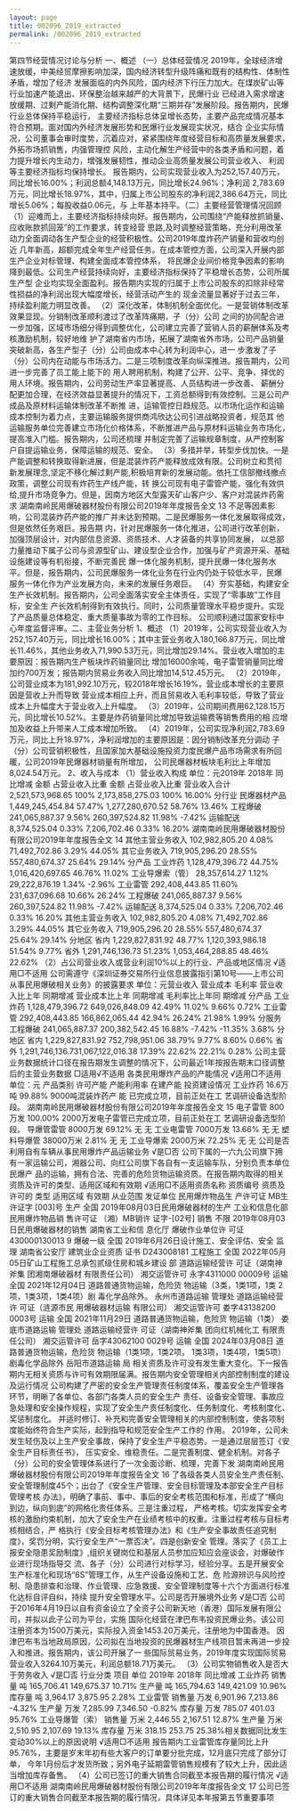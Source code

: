 ```yaml
---
layout: page
title: 002096_2019_extracted
permalink: /002096_2019_extracted
---
```


第四节经营情况讨论与分析
一、概述
（一）总体经营情况
2019年，全球经济增速放缓，中美经贸摩擦影响加深，国内经济转型升级阵痛和既有的结构性、体制性矛盾，增加了经济
发展面临的内外风险，国内经济下行压力加大。在煤炭矿山等行业加速产能退出、环保整治越来越严的大背景下，民爆行业
已经进入需求增速放缓期、过剩产能消化期、结构调整深化期“三期并存”发展阶段。报告期内，民爆行业总体保持平稳运行，
主要经济指标总体呈增长态势，主要产品完成情况基本符合预期。面对国内外经济发展形势和民爆行业发展现实状况，结合
企业实际情况，公司董事会审时度势，沉着应对，紧紧围绕年度经营目标和高质量发展要求，外拓市场抓销售，内强管理控
风险，主动化解生产经营中的各类矛盾和问题，着力提升增长内生动力，增强发展韧性，推动企业高质量发展公司营业收入、
利润等主要经济指标均保持增长。
报告期内，公司实现营业收入为252,157.40万元，同比增长16.00%；利润总额4,148.13万元，同比增长24.96%；净利润
2,783.69万元，同比增长18.97%，其中，归属上市公司股东的净利润2,386.64万元，同比增长5.06%；每股收益0.06元，与
上年基本持平。（二）主要经营管理情况回顾
（1）迎难而上，主要经济指标持续向好。报告期内，公司围绕“产能释放抓销量、应收账款抓回笼”的工作要求，转变经营
思路,及时调整经营策略，充分利用改革动力全面调动各生产型企业的经营积极性。公司2019年度炸药产销量和营收均创近
几年新高，超额完成全年生产经营任务。在成本管控方面，公司深入开展内部生产企业对标管理、构建全面成本管控体系，
将民爆企业间价格竞争因素的影响降到最低。公司生产经营持续向好，主要经济指标保持了平稳增长态势，公司所属生产型
企业均实现全面盈利。报告期内实现的归属于上市公司股东的扣除非经常性损益的净利润出现大幅度增长，经营活动产生的
现金流量显著好于过去三年，持续盈利能力明显改善。
（2）深化改革，体制机制全面优化。一是营销体制改革效果显现。分销制改革顺利渡过了改革阵痛期，子（分）公司
之间的协同配合进一步加强，区域市场细分得到调整优化，公司建立完善了营销人员的薪酬体系及考核激励机制，较好地维
护了湖南省内市场，拓展了湖南省外市场，公司产品销量突破新高，各生产型子（分）公司由成本中心转为利润中心，进一
步激发了子（分）公司内在动能与市场活力。二是三项制度改革向纵深推进。报告期内，公司进一步完善了员工能上能下的
用人聘用机制，构建了公开、公平、竞争、择优的用人环境。报告期内，公司劳动生产率显著提高、人员结构进一步改善、
薪酬分配更加合理，在经济效益显著提升的情况下，工资总额得到有效控制。三是公司产成品及原材料运输体制改革不断推
进，运输管控日趋规范。以市场化运作和运输成本控制为着力点，主要运输服务提供商鸿欣达公司引进战略投资者，规范其
他运输服务单位完善建立市场化价格体系，不断推进产品与原材料运输业务市场化，提高准入门槛。报告期内，公司还梳理
并制定完善了运输规章制度，从严控制客户自提运输业务，保障运输的规范、安全。
（3）多措并举，转型步伐加快。一是产能调整和转换取得新进展，但是混装炸药产能释放成效有限。公司树立和贯彻
新发展理念,坚定不移化解过剩产能,积极培育新的发展动能。依托工信部撤线撤点政策，调整公司现有炸药生产线产能，转
换公司现有电子雷管产能，强化有效供给,提升市场竞争力。但是，因南方地区大型露天矿山客户少、客户对混装炸药需求
湖南南岭民用爆破器材股份有限公司2019年年度报告全文
13
不足等因素影响，公司混装炸药产能的推广并未达到预期。二是民爆服务一体化发展取得成效，但是依然任务艰巨。报告期
内，针对民爆服务一体化推进，公司进行改革创新，加强顶层设计，对内部信息资源、资质技术、人才装备的共享协同发展，
以总部力量推动下属子公司与资源型矿山、建设型企业合作，加强与矿产资源开采、基础设施建设等有机衔接，不断完善民
爆一体化服务机制，提升民爆一体化服务水平。但是，报告期内，公司民爆服务一体化业务在行业内仍处于较低水平，民爆
服务一体化作为产业发展方向，未来的发展任务艰巨。
（4）夯实基础，构建安全生产长效机制。报告期内，公司全面落实安全主体责任，实现了“零事故”工作目标，安全生
产长效机制得到有效执行。同时，公司质量管理水平稳步提升。实现了产品质量总体稳定、重大质量事故为零的工作目标。
公司顺利通过国家安标中心年度监督评审。二、主营业务分析
1、概述
（1）2019年，公司实现营业收入为252,157.40万元，同比增长16.00%；其中主营业务收入180,166.87万元，同比增
长11.46%，其他业务收入71,990.53万元，同比增加29.14%。营业收入增加的主要原因：报告期内生产板块炸药销量同比
增加16000余吨，电子雷管销量同比增加约700万发；报告期内贸易业务收入同比增加14,512.45万元。
（2）2019年，公司营业成本为181,992.10万元，较2018年增长16.19%，营业成本增长的主要原因是营收上升而导致
营业成本相应上升，而且贸易收入毛利率较低，导致了营业成本上升幅度大于营业收入上升幅度。
（3）2019年，公司期间费用62,128.15万元，同比增长10.52%。主要是炸药销量同比增加导致运输费等销售费用的相
应增加及收益上升带来人工成本增加所致。
（4）2019年，公司实现净利润2,783.69万元，同比上升18.97%，净利润增加的主要原因是：因分销制改革充分调动
子（分）公司营销积极性，且国家加大基础设施投资力度民爆产品市场需求有所回暖，公司2019年民爆器材销量有所增加，
公司民爆器材板块毛利比上年增加8,024.54万元。
2、收入与成本
（1）营业收入构成
单位：元2019年
2018年
同比增减
金额
占营业收入比重
金额
占营业收入比重
营业收入合计
2,521,573,968.65
100%
2,173,858,275.03
100%
16.00%
分行业
民爆器材产品
1,449,245,454.84
57.47%
1,277,280,670.52
58.76%
13.46%
工程爆破
241,065,887.37
9.56%
260,397,524.82
11.98%
-7.42%
运输配送
8,374,525.04
0.33%
7,206,702.46
0.33%
16.20%
湖南南岭民用爆破器材股份有限公司2019年年度报告全文
14
其他主营业务收入
102,982,805.20
4.08%
71,492,702.86
3.29%
44.05%
其它业务收入
719,905,296.20
28.55%
557,480,674.37
25.64%
29.14%
分产品
工业炸药
1,128,479,396.72
44.75%
1,016,420,697.65
46.76%
11.02%
工业导爆索（管）
28,357,614.27
1.12%
29,222,876.19
1.34%
-2.96%
工业雷管
292,408,443.85
11.60%
231,637,096.68
10.66%
26.24%
工程爆破
241,065,887.37
9.56%
260,397,524.82
11.98%
-7.42%
运输配送
8,374,525.04
0.33%
7,206,702.46
0.33%
16.20%
其他主营业务收入
102,982,805.20
4.08%
71,492,702.86
3.29%
44.05%
其它业务收入
719,905,296.20
28.55%
557,480,674.37
25.64%
29.14%
分地区
省内
1,229,827,831.92
48.77%
1,120,393,986.18
51.54%
9.77%
省外
1,291,746,136.73
51.23%
1,053,464,288.85
48.46%
22.62%
（2）占公司营业收入或营业利润10%以上的行业、产品或地区情况
√适用□不适用
公司需遵守《深圳证券交易所行业信息披露指引第10号——上市公司从事民用爆破相关业务》的披露要求
单位：元营业收入
营业成本
毛利率
营业收入比上年
同期增减
营业成本比上年
同期增减
毛利率比上年同
期增减
分产品
工业炸药
1,128,479,396.72
649,026,848.09
42.49%
11.02%
9.66%
0.72%
工业雷管
292,408,443.85
166,862,065.44
42.94%
26.24%
21.98%
1.99%
分服务
工程爆破
241,065,887.37
200,382,542.45
16.88%
-7.42%
-11.35%
3.68%
分地区
省内
1,229,827,831.92
752,798,951.06
38.79%
9.77%
8.60%
0.66%
省外
1,291,746,136.731,067,122,016.38
17.39%
22.62%
22.21%
0.28%
公司主营业务数据统计口径在报告期发生调整的情况下，公司最近1年按报告期末口径调整后的主营业务数据
□适用√不适用
各类民用爆炸产品的产能情况
√适用□不适用
单位：元
产品类别
许可产能
产能利用率
在建产能
投资建设情况
工业炸药
16.6万吨
99.88%
9000吨混装炸药产
能
已完成立项，目前正处在工
艺调研设备选型阶段。
湖南南岭民用爆破器材股份有限公司2019年年度报告全文
15
电子雷管
800万发
100.00%
2000万发电子雷管已完成立项，目前正处在工
艺调研设备选型阶段。
导爆管雷管
8000万发
69.12%
无
无
工业电雷管
7000万发
13.66%
无
无
塑料导爆管
38000万米
2.81%
无
无
工业导爆索
2000万米
72.25%
无
无
公司是否利用自有车辆从事民用爆炸产品运输业务
√是□否
公司下属的一六九公司旗下拥有一家运输公司，湘器公司、向红公司旗下各自有一支运输车队，分别负责本单位民爆产
品的运输，拥有合法、完善的危险货物运输资质。在报告期内取得的相关资质及许可的类型、适用区域和有效期
√适用□不适用资质名称
资质编号
资质及许可的
类型
适用区域
有效期
从业范围
发证单位
民用爆炸物品生
产许可证
MB生许证字
[003]号
生产
全国
2019年08月03日民用爆破器材的生产
工业和信息化部
民用爆炸物品销
售许可证
（湘）MB销许
证字-[02号]
销售
不限
2019年08月03日民用爆破器材的销售
湖南省工业和信
息化厅
爆破作业单位许
可证
430000130013
9
爆破一级
全国
2019年6月26日设计施工、安全评估、安全
监理
湖南省公安厅
建筑业企业资质
证书
D243008181
工程施工
全国
2022年05月05日矿山工程施工总承包贰级住房和城乡建设
部
道路运输经营许
可证（湖南神斧集
团湘南爆破器材
有限责任公司）
湘交运管许可
永字4311000
00009号
运输
全国
2021年12月04日
道路普通货物运输，危险货
物运输（3类，1类1项，1类
2项，1类3项，1类4项）剧
毒化学品除外。
永州市道路运输
管理处
道路运输经营许
可证（涟源市民
用爆破器材运输
有限公司）
湘交运管许可
娄字43138200
0003号
运输
全国
2021年11月29日
道路普通货物运输，危险货
物运输（1类）
娄底市道路运输
管理处
道路运输经营许
可证（湖南神斧集
团向红机械化工
有限责任公司）
湘交运管许可
岳字43062100
0029号
运输
全国
2024年03月08日
道路普通货物运输，危险货
物运输（1类1项，1类2项，
1类3项，1类4项，1类5项）
剧毒化学品除外
岳阳市道路运输
局
相关资质及许可没有发生重大变化。下一报告期内无相关资质与许可有效期限届满。报告期内安全管理相关内部控制制度的建设及运行情况
公司构建了严密的安全生产管理责任制度体系，覆盖安全生产管理各环节，明晰了各单位、各部门各类人员的安全生产
责任、设备安全管理、事故应急处理和安全操作规程，实现了安全生产责任制度化、任务制度化、考核制度化、奖惩制度化。
并适时修订、补充和完善安全管理相关的内部控制制度，使各项制度能始终符合生产实际，起到指导和规范安全生产工作的
作用。
2019年，公司未发生轻伤及以上生产安全事故，保持了安全生产平稳态势。一是通过层层签订《安全生产目标责任书》，
压实安全、维稳责任。二是完善制度、健全机制。对各子（分）公司的安全管理体系进行了一次全面诊断、梳理，完善下发
湖南南岭民用爆破器材股份有限公司2019年年度报告全文
16
了各级各类人员安全生产责任制、安全管理制度45个；出台了《安全生产管理、安全目标管理及本部安全生产目标管理考核
办法》，明确了事前、事中、事后的安全考核范围和标准，形成了“横向到边，纵向到底”的网格化责任体系。三是注重过程，
严格考核。切实发挥安全考核的激励约束机制，加大了安全生产在业绩考核中的权重。注重过程考核与目标考核相结合，严
格执行《安全目标考核管理办法》和《生产安全事故责任追究制度》，奖罚分明，实行安全生产“一票否决”。四是创新安全
管理。落实了《员工上报安全隐患奖励制度》,组织关键岗位和基层人员参加应知应会座谈会，对爆破作业进行现场指导交
流、各子（分）公司进行对标学习，经验分享。五是开展安全生产标准化和现场“6S”管理工作，从生产设备设施和工艺、危
险源辨识与风险控制、隐患排查和治理、作业管理、应急救援、安全管理制度等十六个方面进行标准化达标自评自纠，持续
提升安全管理水平。公司是否开展境外业务
√是□否
公司于2016年4月19日以自有资金设立了全资子公司新天地（香港）国际发展有限公司，并拟以此子公司为平台，实施
国际化经营在津巴布韦投资民爆业务。该公司注册资本为1500万美元，实际投入资金1453.20万美元，注册地为中国香港。
因津巴布韦当地政局原因，公司拟在当地投资的民爆器材生产线项目暂未再进一步投入和推进。报告期内，该公司开展了一
些国际贸易业务，2019年度实现国际贸易营业收入3264.10万美元，利润总额18.71万美元。
（3）公司实物销售收入是否大于劳务收入
√是□否
行业分类
项目
单位
2019年
2018年
同比增减
工业炸药
销售量
吨
165,706.41
149,675.37
10.71%
生产量
吨
165,794.63
149,421.09
10.96%
库存量
吨
3,964.17
3,875.95
2.28%
工业雷管
销售量
万发
6,901.96
7,213.86
-4.32%
生产量
万发
7,285.99
7,346.50
-0.82%
库存量
万发
785.07
401.03
95.76%
工业导爆管（索）
销售量
万米
2,446.55
2,167.51
12.87%
生产量
万米
2,510.95
2,107.69
19.13%
库存量
万米
318.15
253.75
25.38%相关数据同比发生变动30%以上的原因说明
√适用□不适用
报告期内工业雷管库存量同比上升95.76%，主要是岁末年初有些大客户的订单要分批完成，12月底只完成了部分订单，
今年1月份后才发货所致；另外电子延期雷管销售规模有了较大上升，因此适当增加库存备售。
（4）公司已签订的重大销售合同截至本报告期的履行情况
√适用□不适用
湖南南岭民用爆破器材股份有限公司2019年年度报告全文
17
公司已签订的重大销售合同截至本报告期的履行情况，具体详见本年报第五节重要事项